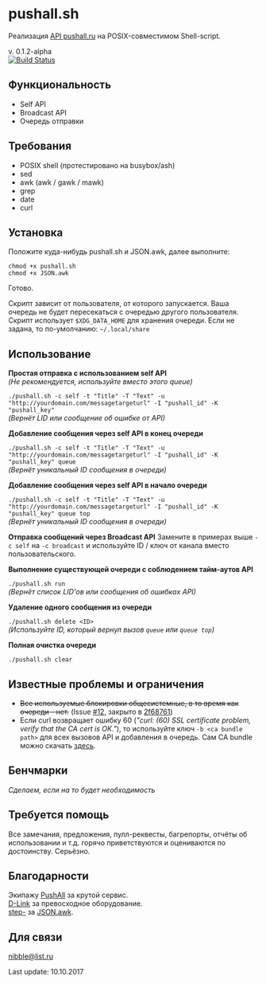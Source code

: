 # pushall.sh

Реализация [API pushall.ru](https://pushall.ru/blog/api) на POSIX-совместимом Shell-script.

v. 0.1.2-alpha  
[![Build Status](https://travis-ci.org/nibb13/pushall.sh.svg?branch=develop)](https://travis-ci.org/nibb13/pushall.sh)

## Функциональность

* Self API
* Broadcast API
* Очередь отправки

## Требования

* POSIX shell (протестировано на busybox/ash)
* sed
* awk (awk / gawk / mawk)
* grep
* date
* curl

## Установка

Положите куда-нибудь pushall.sh и JSON.awk, далее выполните:

	chmod +x pushall.sh
	chmod +x JSON.awk

Готово.

Скрипт зависит от пользователя, от которого запускается. Ваша очередь не будет пересекаться с очередью другого пользователя.
Скрипт использует `$XDG_DATA_HOME` для хранения очереди. Если не задана, то по-умолчанию: `~/.local/share`

## Использование

**Простая отправка с использованием self API**  
*(Не рекомендуется, используйте вместо этого queue)*

`./pushall.sh -c self -t "Title" -T "Text" -u "http://yourdomain.com/messagetargeturl" -I "pushall_id" -K "pushall_key"`  
*(Вернёт LID или сообщение об ошибке от API)*

**Добавление сообщения через self API в конец очереди**

`./pushall.sh -c self -t "Title" -T "Text" -u "http://yourdomain.com/messagetargeturl" -I "pushall_id" -K "pushall_key" queue`  
*(Вернёт уникальный ID сообщения в очереди)*

**Добавление сообщения через self API в начало очереди**

`./pushall.sh -c self -t "Title" -T "Text" -u "http://yourdomain.com/messagetargeturl" -I "pushall_id" -K "pushall_key" queue top`  
*(Вернёт уникальный ID сообщения в очереди)*

**Отправка сообщений через Broadcast API**
Замените в примерах выше `-c self` на `-c broadcast` и используйте ID / ключ от канала вместо пользовательского.

**Выполнение существующей очереди с соблюдением тайм-аутов API**

`./pushall.sh run`  
*(Вернёт список LID'ов или сообщения об ошибках API)*

**Удаление одного сообщения из очереди**

`./pushall.sh delete <ID>`  
*(Используйте ID, который вернул вызов `queue` или `queue top`)*

**Полная очистка очереди**

`./pushall.sh clear`

## Известные проблемы и ограничения

* ~~Все используемые блокировки общесистемные, в то время как очереди - нет.~~ (Issue [#12](https://github.com/nibb13/pushall.sh/issues/12), закрыто в [2f68761](https://github.com/nibb13/pushall.sh/commit/2f68761b95c11cbda751d4bb4cdebad1e54059ad))
* Если curl возвращает ошибку 60 (*"curl: (60) SSL certificate problem, verify that the CA cert is OK."*), то используйте ключ `-b <ca bundle path>` для всех вызовов API и добавления в очередь. Сам CA bundle можно скачать [здесь](https://curl.haxx.se/docs/caextract.html).

## Бенчмарки

*Сделаем, если на то будет необходимость*

## Требуется помощь

Все замечания, предложения, пулл-реквесты, багрепорты, отчёты об использовании и т.д. горячо приветствуются и оцениваются по достоинству. Серьёзно.

## Благодарности

Экипажу [PushAll](https://pushall.ru) за крутой сервис.  
[D-Link](http://dlink.com) за превосходное оборудование.  
[step-](https://github.com/step-) за [JSON.awk](https://github.com/step-/JSON.awk).

## Для связи

<nibble@list.ru>  

Last update: 10.10.2017
